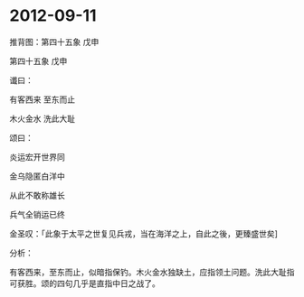 # 2012-09-11

推背图：第四十五象 戊申

第四十五象 戊申 

谶曰： 

有客西来 至东而止 

木火金水 洗此大耻 

颂曰： 

炎运宏开世界同 

金乌隐匿白洋中 

从此不敢称雄长 

兵气全销运已终 

金圣叹：「此象于太平之世复见兵戎，当在海洋之上，自此之後，更臻盛世矣]

分析：

有客西来，至东而止，似暗指保钓。木火金水独缺土，应指领土问题。洗此大耻指可获胜。颂的四句几乎是直指中日之战了。
